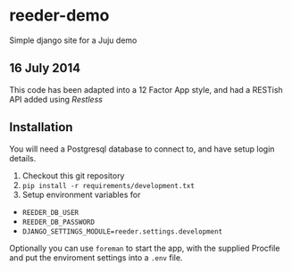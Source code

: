 reeder-demo
===========

Simple django site for a Juju demo

## 16 July 2014

This code has been adapted into a 12 Factor App style,
and had a RESTish API added using *Restless*

## Installation

You will need a Postgresql database to connect to, and have setup login details.

1. Checkout this git repository
2. `pip install -r requirements/development.txt`
2. Setup environment variables for
* `REEDER_DB_USER`
* `REEDER_DB_PASSWORD`
* `DJANGO_SETTINGS_MODULE=reeder.settings.development`

Optionally you can use `foreman` to start the app, with the supplied Procfile
and put the enviroment settings into a `.env` file.
